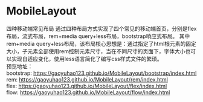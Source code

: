 # MobileLayout
四种移动端常见布局
通过四种布局方式实现了四个常见的移动端首页，分别是flex布局，流式布局，rem+media query+less布局，bootstrap响应式布局。
其中rem+media query+less布局，该布局核心思想是：通过指定了html根元素的固定大小，子元素全部使用rem控制元素尺寸，当在不同尺寸的页面下，字体大小也可以实现自适应变化，使用less语言简化了编写css样式文件的繁琐。<br/>
预览地址：<br/>
bootstrap: https://gaoyuhao123.github.io/MobileLayout/bootstrap/index.html<br/>
rem: https://gaoyuhao123.github.io/MobileLayout/rem/index.html<br/>
flex: https://gaoyuhao123.github.io/MobileLayout/flex/index.html<br/>
flow: https://gaoyuhao123.github.io/MobileLayout/flow/index.html
